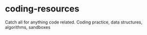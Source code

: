 # coding-resources
Catch all for anything code related. Coding practice, data structures, algorithms, sandboxes
